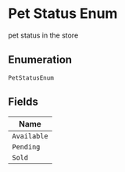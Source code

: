
# Pet Status Enum

pet status in the store

## Enumeration

`PetStatusEnum`

## Fields

| Name |
|  --- |
| `Available` |
| `Pending` |
| `Sold` |

